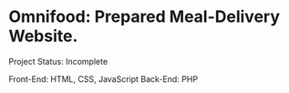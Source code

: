 # Omnifood: Prepared Meal-Delivery Website.

Project Status: Incomplete

Front-End: HTML, CSS, JavaScript
Back-End: PHP
